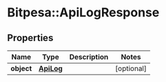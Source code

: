 # Bitpesa::ApiLogResponse

## Properties
Name | Type | Description | Notes
------------ | ------------- | ------------- | -------------
**object** | [**ApiLog**](ApiLog.md) |  | [optional] 


